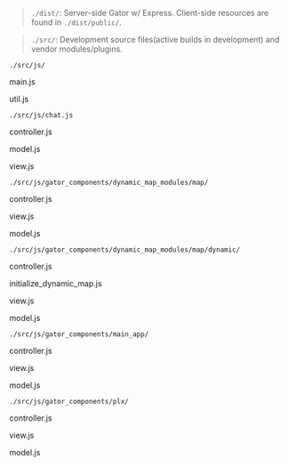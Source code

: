 

>`./dist/`:  Server-side Gator w/ Express. Client-side resources are found in `./dist/public/`.

>`./src/`: Development source files(active builds in development) and vendor modules/plugins. 


`./src/js/`

main.js 
 
util.js

`./src/js/chat.js`

controller.js

model.js

view.js


`./src/js/gator_components/dynamic_map_modules/map/`

controller.js

view.js

model.js


`./src/js/gator_components/dynamic_map_modules/map/dynamic/`

controller.js

initialize_dynamic_map.js

view.js

model.js


`./src/js/gator_components/main_app/`

controller.js

view.js

model.js


`./src/js/gator_components/plx/`

controller.js

view.js

model.js
